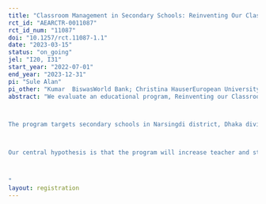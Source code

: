 ```yaml
---
title: "Classroom Management in Secondary Schools: Reinventing Our Classroom"
rct_id: "AEARCTR-0011087"
rct_id_num: "11087"
doi: "10.1257/rct.11087-1.1"
date: "2023-03-15"
status: "on_going"
jel: "I20, I31"
start_year: "2022-07-01"
end_year: "2023-12-31"
pi: "Sule Alan"
pi_other: "Kumar  BiswasWorld Bank; Christina HauserEuropean University Institute; Shwetlena  SabarwalWorld Bank"
abstract: "We evaluate an educational program, Reinventing our Classroom (RoC), that aims to provide teachers with simple pedagogical tools to manage their classrooms for more effective teaching in overcrowded secondary school classrooms. The core idea is to give students the responsibility of establishing good behavioral norms in their classroom. To this end, the program suggests creating groups within classrooms with rotating group leaders taking charge to ensure a peaceful learning environment for all. With the minimal interference from teachers, students first collectively establish the types of acceptable and unacceptable behaviors in the classroom and put forward a classroom code of conduct outlining good behavioral norms expected (and desired) in their classroom. Then, they offer ways to make these good norms take hold and stick. The most critical component of the program is that students self-assess and self-monitor their progress weekly and announce it to the classroom through charts and evolving graphics.  

The program targets secondary schools in Narsingdi district, Dhaka division, Bangladesh. A total of 129 schools were enlisted for the project involving 517 teachers and about 7,000 students. We enlisted one class teacher and one assistant teacher from each school to help implement the program. Baseline data were collected in July and August 2022 when our students were in 6th grade. When they started grade 7 in January 2023, we collected baseline data from their new teachers, and from new students. 64 schools were randomly assigned to treatment. Sixth-grade teachers in 64 treatment schools were trained in August 2022, and seventh-grade teachers in January 2023. The program implementation has been ongoing since September 2022 and will end in March 2023. 

Our central hypothesis is that the program will increase teacher and student engagement and well-being by improving behavioral norms and making the classroom amenable to teaching, free from disruptive behavior. In addition, we expect a more cooperative and cohesive classroom environment in treated schools. 

"
layout: registration
---
```


